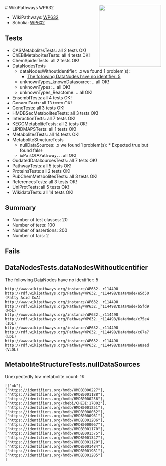 <img style="float: right; width: 200px" src="https://upload.wikimedia.org/wikipedia/commons/thumb/8/83/Wplogo_with_text_500.png/640px-Wplogo_with_text_500.png" />
# WikiPathways WP632

* WikiPathways: [WP632](https://identifiers.org/wikipathways:WP632)
* Scholia: [WP632](https://scholia.toolforge.org/wikipathways/WP632)
## Tests
* CASMetabolitesTests: all 2 tests OK!
* ChEBIMetabolitesTests: all 4 tests OK!
* ChemSpiderTests: all 2 tests OK!
* DataNodesTests
    * dataNodesWithoutIdentifier: .x we found 1 problem(s):
        * [The following DataNodes have no identifier: 5](#d2d32fa4)
    * unknownTypes_knownDatasource: .. all OK!
    * unknownTypes: .. all OK!
    * unknownTypes_Reactome: .. all OK!
* EnsemblTests: all 4 tests OK!
* GeneralTests: all 13 tests OK!
* GeneTests: all 3 tests OK!
* HMDBSecMetabolitesTests: all 3 tests OK!
* InteractionTests: all 7 tests OK!
* KEGGMetaboliteTests: all 2 tests OK!
* LIPIDMAPSTests: all 1 tests OK!
* MetabolitesTests: all 14 tests OK!
* MetaboliteStructureTests
    * nullDataSources: .x we found 1 problem(s):
            * Expected true but found false
    * isPartOfAPathway: .. all OK!
* OudatedDataSourcesTests: all 7 tests OK!
* PathwayTests: all 5 tests OK!
* ProteinsTests: all 2 tests OK!
* PubChemMetabolitesTests: all 3 tests OK!
* ReferencesTests: all 3 tests OK!
* UniProtTests: all 5 tests OK!
* WikidataTests: all 14 tests OK!


## Summary

* Number of test classes: 20
* Number of tests: 100
* Number of assertions: 200
* Number of fails: 2

## Fails

<a name="d2d32fa4" />

## DataNodesTests.dataNodesWithoutIdentifier

The following DataNodes have no identifier: 5
```
http://www.wikipathways.org/instance/WP632._r114498 http://rdf.wikipathways.org/Pathway/WP632._r114498/DataNode/e5d50 (Fatty Acid CoA)
http://www.wikipathways.org/instance/WP632._r114498 http://rdf.wikipathways.org/Pathway/WP632._r114498/DataNode/b5fd9 (HDL)
http://www.wikipathways.org/instance/WP632._r114498 http://rdf.wikipathways.org/Pathway/WP632._r114498/DataNode/c75e4 (IDL)
http://www.wikipathways.org/instance/WP632._r114498 http://rdf.wikipathways.org/Pathway/WP632._r114498/DataNode/c67a7 (LDL)
http://www.wikipathways.org/instance/WP632._r114498 http://rdf.wikipathways.org/Pathway/WP632._r114498/DataNode/e8aed (VLDL)
```

<a name="9190418f" />

## MetaboliteStructureTests.nullDataSources

Unexpectedly low metabolite count: 16
```
[["mb"],
["https://identifiers.org/hmdb/HMDB0000227"],
["https://identifiers.org/hmdb/HMDB0001188"],
["https://identifiers.org/hmdb/HMDB0000256"],
["https://identifiers.org/chebi/CHEBI:17002"],
["https://identifiers.org/hmdb/HMDB0001251"],
["https://identifiers.org/hmdb/HMDB0000032"],
["https://identifiers.org/hmdb/HMDB0000961"],
["https://identifiers.org/hmdb/HMDB0001206"],
["https://identifiers.org/hmdb/HMDB0000067"],
["https://identifiers.org/hmdb/HMDB0001170"],
["https://identifiers.org/hmdb/HMDB0001375"],
["https://identifiers.org/hmdb/HMDB0001347"],
["https://identifiers.org/hmdb/HMDB0001120"],
["https://identifiers.org/hmdb/HMDB0001484"],
["https://identifiers.org/hmdb/HMDB0001981"],
["https://identifiers.org/hmdb/HMDB0001285"]
]
```

